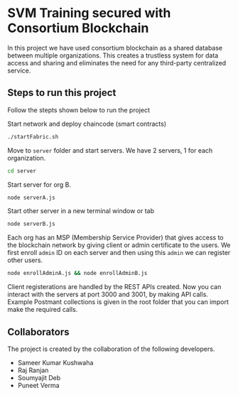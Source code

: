 # SVM Training secured with Consortium Blockchain

In this project we have used consortium blockchain as a shared database between multiple organizations. This creates a trustless system for data access and sharing and eliminates the need for any third-party centralized service.

## Steps to run this project

Follow the stepts shown below to run the project

Start network and deploy chaincode (smart contracts)

```bash
./startFabric.sh
```

Move to `server` folder and start servers. We have 2 servers, 1 for each organization.

```bash
cd server
```

Start server for org B.

```bash
node serverA.js
```

Start other server in a new terminal window or tab

```bash
node serverB.js
```

Each org has an MSP (Membership Service Provider) that gives access to the blockchain network by giving client or admin certificate to the users. We first enroll `admin` ID on each server and then using this `admin` we can register other users.

```bash
node enrollAdminA.js && node enrollAdminB.js
```

Client registerations are handled by the REST APIs created. Now you can interact with the servers at port 3000 and 3001, by making API calls. Example Postmant collections is given in the root folder that you can import make the required calls.

## Collaborators

The project is created by the collaboration of the following developers.
* Sameer Kumar Kushwaha
* Raj Ranjan
* Soumyajit Deb 
* Puneet Verma
